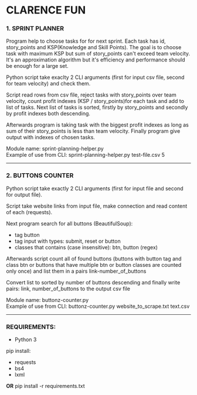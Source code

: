 # CLARENCE FUN
### 1. SPRINT PLANNER

<p>Program help to choose tasks for for next sprint.
Each task has id, story_points and KSP(Knowledge and Skill Points).
The goal is to choose task with maximum KSP but sum of story_points
can't exceed team velocity. <br/>
It's an approximation algorithm but it's efficiency and performance 
should be enough for a large set.</p>

<p>Python script take exaclty 2 CLI arguments
(first for input csv file, second for team velocity) and check them.</p>

<p>Script read rows from csv file, reject tasks with story_points over team 
velocity, count profit indexes (KSP / story_points)for each task and add to list of tasks.
Next list of tasks is sorted, firstly by story_points and secondly by profit indexes 
both descending.</p>

<p>Afterwards program is taking task with the biggest profit indexes as long
as sum of their story_points is less than team velocity. Finally program give 
output with indexes of chosen tasks.</p>

<p>Module name: sprint-planning-helper.py<br/>
Example of use from CLI: sprint-planning-helper.py test-file.csv 5</p>

<hr>

### 2. BUTTONS COUNTER

<p>Python script take exactly 2 CLI arguments 
(first for input file and second for output file).<p>

<p>Script take website links from input file, 
make connection and read content of each (requests).</p>

<p>Next program search for all buttons (BeautifulSoup):

- tag button
- tag input with types: submit, reset or button
- classes that contains (case insensitive): btn, button (regex)
</p>

<p>Afterwards script count all of found buttons 
(buttons with button tag and class btn or 
buttons that have multiple btn or button classes are counted only once)
and list them in a pairs link-number_of_buttons</p>

<p>Convert list to sorted by number of buttons descending and finally
write pairs: link, number_of_buttons to the output csv file</p>

<p>Module name: buttonz-counter.py<br/>
Example of use from CLI: buttonz-counter.py website_to_scrape.txt text.csv</p>

<hr>

### REQUIREMENTS:
- Python 3 <br/>

pip install:
- requests
- bs4
- lxml

<strong>OR</strong> pip install -r requirements.txt